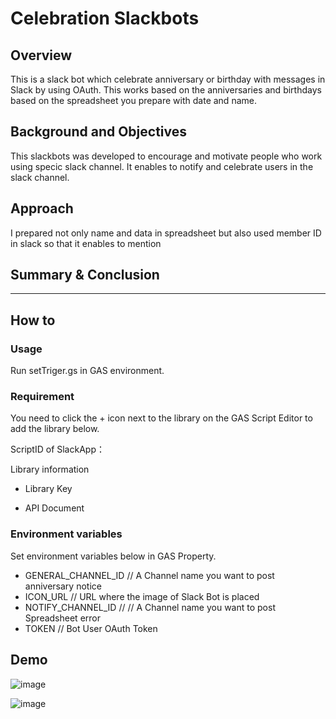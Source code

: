 #  Celebration Slackbots

## Overview
This is a slack bot which celebrate anniversary or birthday with messages in Slack by using OAuth. This works based on the anniversaries and birthdays based on the spreadsheet you prepare with date and name.


## Background and Objectives
This slackbots was developed to encourage and motivate people who work using specic slack channel. It enables to notify and celebrate users in the slack channel.


## Approach
I prepared not only name and data in spreadsheet but also used member ID in slack so that it enables to mention


## Summary & Conclusion



- - -
## How to



### Usage
Run setTriger.gs in GAS environment.

### Requirement
You need to click the + icon next to the library on the GAS Script Editor to add the library below.

ScriptID of SlackApp：

Library information
- Library Key

- API Document


### Environment variables

Set environment variables below in GAS Property.

- GENERAL_CHANNEL_ID // A Channel name you want to post anniversary notice
- ICON_URL // URL where the image of Slack Bot is placed
- NOTIFY_CHANNEL_ID // // A Channel name you want to post Spreadsheet error
- TOKEN // Bot User OAuth Token

## Demo
![image](https://github.com/tinaba96/celebration-bot/assets/57109730/8f398c88-f10b-4f15-974f-959c3414af57)

![image](https://github.com/tinaba96/celebration-bot/assets/57109730/6e48027b-8556-44d8-b5c8-6e366129e316)
